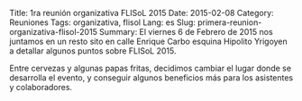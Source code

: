 Title: 1ra reunión organizativa FLISoL 2015
Date: 2015-02-08
Category: Reuniones
Tags: organizativa, flisol
Lang: es
Slug: primera-reunion-organizativa-flisol-2015
Summary: El viernes 6 de Febrero de 2015 nos juntamos en un resto sito en calle Enrique Carbo esquina Hipolito Yrigoyen a detallar algunos puntos sobre FLISoL 2015.  

Entre cervezas y algunas papas fritas, decidimos cambiar el lugar donde se desarrolla el evento, y conseguir algunos beneficios más para los asistentes y colaboradores.

